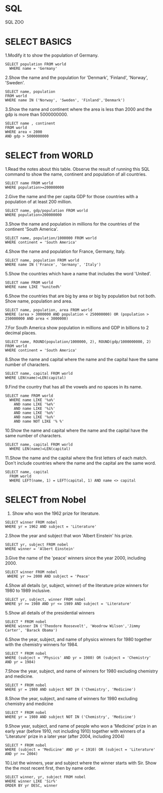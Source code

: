 # SQL
SQL ZOO
# SELECT BASICS

1.Modify it to show the population of Germany. <br />
```
SELECT population FROM world
  WHERE name = 'Germany'
```
2.Show the name and the population for 'Denmark', 'Finland', 'Norway', 'Sweden'.
```
SELECT name, population
FROM world
WHERE name IN ('Norway', 'Sweden', 'Finland','Denmark')
```
3.Show the name and continent where the area is less than 2000 and the gdp is more than 5000000000. <br />
```
SELECT name , continent
FROM world
WHERE area < 2000
AND gdp > 5000000000
```
# SELECT from WORLD

1.Read the notes about this table. Observe the result of running this SQL command to show the name, continent and population of all countries. <br />
```
SELECT name FROM world
WHERE population>=200000000
```
2.Give the name and the per capita GDP for those countries with a population of at least 200 million. <br />
```
SELECT name, gdp/population FROM world 
WHERE population>200000000
```
3.Show the name and population in millions for the countries of the continent 'South America'. <br />
```
SELECT name, population/1000000 FROM world 
WHERE continent = 'South America'
```
4.Show the name and population for France, Germany, Italy. <br />
```
SELECT name, population FROM world 
WHERE name IN ('France', 'Germany', 'Italy')
```
5.Show the countries which have a name that includes the word 'United'. <br />
```
SELECT name FROM world 
WHERE name LIKE '%united%'
```
6.Show the countries that are big by area or big by population but not both. Show name, population and area. <br />
```
SELECT name, population, area FROM world 
WHERE (area > 3000000 AND population < 250000000) OR (population > 250000000 AND area < 3000000)
```
7.For South America show population in millions and GDP in billions to 2 decimal places. <br />
```
SELECT name, ROUND(population/1000000, 2), ROUND(gdp/1000000000, 2) FROM world 
WHERE continent = 'South America'
```
8.Show the name and capital where the name and the capital have the same number of characters. <br />
```
SELECT name, capital FROM world
WHERE LEN(name)=LEN(capital)
```
9.Find the country that has all the vowels and no spaces in its name. <br />
```
SELECT name FROM world
  WHERE name LIKE '%a%' 
    AND name LIKE '%e%' 
    AND name LIKE '%i%' 
    AND name LIKE '%o%' 
    AND name LIKE '%u%' 
    AND name NOT LIKE '% %'
```
10.Show the name and capital where the name and the capital have the same number of characters. <br />
```
SELECT name, capital FROM world
  WHERE LEN(name)=LEN(capital)
```
11.Show the name and the capital where the first letters of each match. Don't include countries where the name and the capital are the same word. <br />
```
SELECT name, capital
  FROM world
  WHERE LEFT(name, 1) = LEFT(capital, 1) AND name <> capital
```
# SELECT from Nobel
1. Show who won the 1962 prize for literature. <br />
```
SELECT winner FROM nobel
WHERE yr = 1962 AND subject = 'Literature'
```
2.Show the year and subject that won 'Albert Einstein' his prize. <br />
```
SELECT yr, subject FROM nobel
WHERE winner = 'Albert Einstein'
```
3.Give the name of the 'peace' winners since the year 2000, including 2000. <br />
```
SELECT winner FROM nobel
 WHERE yr >= 2000 AND subject = 'Peace'
```
4.Show all details (yr, subject, winner) of the literature prize winners for 1980 to 1989 inclusive. <br />
```
SELECT yr, subject, winner FROM nobel
WHERE yr >= 1980 AND yr <= 1989 AND subject = 'Literature'
```
5.Show all details of the presidential winners <br />
```
SELECT * FROM nobel
WHERE winner IN ('Theodore Roosevelt', 'Woodrow Wilson','Jimmy Carter', 'Barack Obama')
```
6.Show the year, subject, and name of physics winners for 1980 together with the chemistry winners for 1984. <br />
```
SELECT * FROM nobel
WHERE (subject = 'Physics' AND yr = 1980) OR (subject = 'Chemistry' AND yr = 1984)
```
7.Show the year, subject, and name of winners for 1980 excluding chemistry and medicine. <br />
```
SELECT * FROM nobel
WHERE yr = 1980 AND subject NOT IN ('Chemistry', 'Medicine')
```
8.Show the year, subject, and name of winners for 1980 excluding chemistry and medicine <br />
```
SELECT * FROM nobel
WHERE yr = 1980 AND subject NOT IN ('Chemistry', 'Medicine')
```
9.Show year, subject, and name of people who won a 'Medicine' prize in an early year (before 1910, not including 1910) together with winners of a 'Literature' prize in a later year (after 2004, including 2004) <br />
```
SELECT * FROM nobel
WHERE (subject = 'Medicine' AND yr < 1910) OR (subject = 'Literature' AND yr >= 2004)
```
10.List the winners, year and subject where the winner starts with Sir. Show the the most recent first, then by name order. <br />
```
SELECT winner, yr, subject FROM nobel
WHERE winner LIKE 'Sir%'
ORDER BY yr DESC, winner
```


